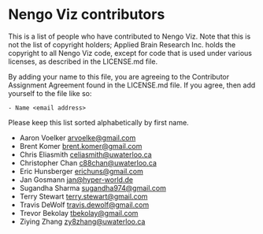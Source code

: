 Nengo Viz contributors
======================

This is a list of people who have contributed to Nengo Viz.
Note that this is not the list of copyright holders;
Applied Brain Research Inc. holds the copyright to
all Nengo Viz code, except for code that is used under
various licenses, as described in the LICENSE.md file.

By adding your name to this file, you are agreeing
to the Contributor Assignment Agreement found in
the LICENSE.md file. If you agree, then add yourself
to the file like so:

```
- Name <email address>
```

Please keep this list sorted alphabetically by first name.

- Aaron Voelker <arvoelke@gmail.com>
- Brent Komer <brent.komer@gmail.com>
- Chris Eliasmith <celiasmith@uwaterloo.ca>
- Christopher Chan <c88chan@uwaterloo.ca>
- Eric Hunsberger <erichuns@gmail.com>
- Jan Gosmann <jan@hyper-world.de>
- Sugandha Sharma <sugandha974@gmail.com>
- Terry Stewart <terry.stewart@gmail.com>
- Travis DeWolf <travis.dewolf@gmail.com>
- Trevor Bekolay <tbekolay@gmail.com>
- Ziying Zhang <zy8zhang@uwaterloo.ca>
